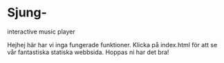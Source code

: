 # Sjung-
interactive music player

Hejhej här har vi inga fungerade funktioner. Klicka på index.html för att se vår fantastiska statiska webbsida. Hoppas ni har det bra!
